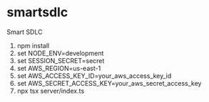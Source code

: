 # smartsdlc
Smart SDLC



1. npm install
2. set NODE_ENV=development 
3. set SESSION_SECRET=secret
4. set AWS_REGION=us-east-1
5. set AWS_ACCESS_KEY_ID=your_aws_access_key_id
6. set AWS_SECRET_ACCESS_KEY=your_aws_secret_access_key
7. npx tsx server/index.ts
